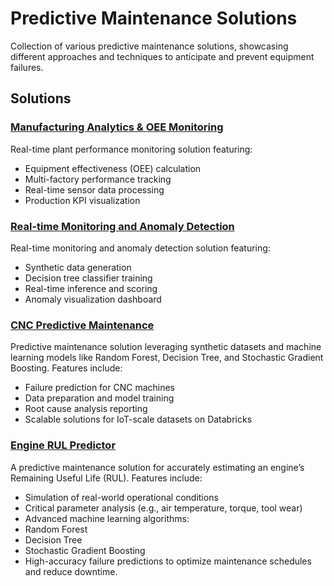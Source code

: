 # Predictive Maintenance Solutions

Collection of various predictive maintenance solutions, showcasing different approaches and techniques to anticipate and prevent equipment failures.

## Solutions

### [Manufacturing Analytics & OEE Monitoring](./factory-optimization-bi/README.md)

Real-time plant performance monitoring solution featuring:

- Equipment effectiveness (OEE) calculation
- Multi-factory performance tracking
- Real-time sensor data processing
- Production KPI visualization

### [Real-time Monitoring and Anomaly Detection](./anomaly-detection/README.md)

Real-time monitoring and anomaly detection solution featuring:

- Synthetic data generation
- Decision tree classifier training
- Real-time inference and scoring
- Anomaly visualization dashboard

### [CNC Predictive Maintenance](./cnc-maintenance-predictor/README.md)

Predictive maintenance solution leveraging synthetic datasets and machine learning models like Random Forest, Decision Tree, and Stochastic Gradient Boosting. Features include:

- Failure prediction for CNC machines
- Data preparation and model training
- Root cause analysis reporting
- Scalable solutions for IoT-scale datasets on Databricks

### [Engine RUL Predictor](./engine-rul-predictor/README.md)

A predictive maintenance solution for accurately estimating an engine’s Remaining Useful Life (RUL). Features include:

- Simulation of real-world operational conditions
- Critical parameter analysis (e.g., air temperature, torque, tool wear)
- Advanced machine learning algorithms:
- Random Forest
- Decision Tree
- Stochastic Gradient Boosting
- High-accuracy failure predictions to optimize maintenance schedules and reduce downtime.
